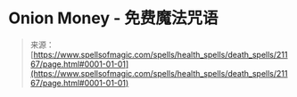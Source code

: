 <!--yml

category: 未分类

date: 2024-06-12 19:04:29

-->

# Onion Money - 免费魔法咒语

> 来源：[https://www.spellsofmagic.com/spells/health_spells/death_spells/21167/page.html#0001-01-01](https://www.spellsofmagic.com/spells/health_spells/death_spells/21167/page.html#0001-01-01)
